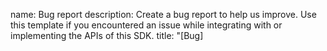 name: Bug report
description: Create a bug report to help us improve. Use this template if you encountered an issue while integrating with or implementing the APIs of this SDK.
title: "[Bug] <title>"
labels: [bug, triage-required, edgesquad]

body:
- type: checkboxes
  attributes:
    label:  Prerequisites
    description: Go through the items below before logging an issue.
    options:
    - label: I have searched in this repository's issues to see if it has already been reported.
      required: true
    - label: This is not a Security Disclosure, otherwise please follow the guidelines in [Security Policy](https://github.com/adobe/aepsdk-edge-ios/security/policy).
      required: true
    - label: I have updated to the latest released version of the SDK and the issue still persists.
      required: true

- type: textarea
  attributes:
    label: Bug summary
    description: Please provide a summary of the bug you are reporting.
  validations:
    required: true

- type: textarea
  attributes:
    label: Steps to reproduce
    description: Steps to reproduce the behavior.
    placeholder: |
      1. In this environment...
      2. With this config...
      3. Run '...'
      4. See error...
  validations:
    required: false

- type: textarea
  attributes:
    label: Current behavior
    description: A concise description of what you're experiencing.
  validations:
    required: false

- type: textarea
  attributes:
    label: Expected behavior
    description: A concise description of what you expected to happen.
  validations:
    required: false

- type: textarea
  attributes:
    label: Environment
    description: |
      examples:
        - **OS**: iOS 15.5
        - **SDK**: AEPEdge 1.4.0
        - **IDE**: Xcode 13.4
    value: |
        - OS:
        - SDK:
        - IDE:
    render: markdown
  validations:
    required: true

- type: textarea
  attributes:
    label: Anything else?
    description: |
      Sample Code that illustrates the problem, logs taken while reproducing the problem, or anything that will give us more context about the issue you are encountering.

      Tip: You can attach images or log files by clicking this area to highlight it and then dragging files in.
  validations:
    required: false
